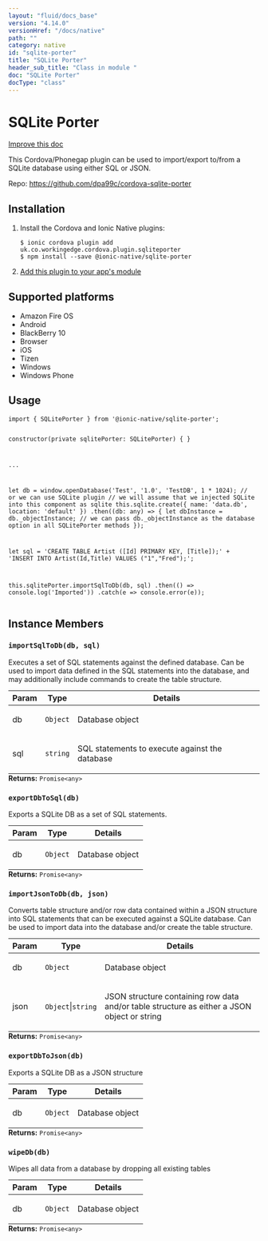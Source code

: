 ```yaml
---
layout: "fluid/docs_base"
version: "4.14.0"
versionHref: "/docs/native"
path: ""
category: native
id: "sqlite-porter"
title: "SQLite Porter"
header_sub_title: "Class in module "
doc: "SQLite Porter"
docType: "class"
---
```


<h1 class="api-title">SQLite Porter</h1>

<a class="improve-v2-docs" href="http://github.com/ionic-team/ionic-native/edit/master/src/@ionic-native/plugins/sqlite-porter/index.ts#L1">
  Improve this doc
</a>







<p>This Cordova/Phonegap plugin can be used to import/export to/from a SQLite database using either SQL or JSON.</p>


<p>Repo:
  <a href="https://github.com/dpa99c/cordova-sqlite-porter">
    https://github.com/dpa99c/cordova-sqlite-porter
  </a>
</p>


<h2><a class="anchor" name="installation" href="#installation"></a>Installation</h2>
<ol class="installation">
  <li>Install the Cordova and Ionic Native plugins:<br>
    <pre><code class="nohighlight">$ ionic cordova plugin add uk.co.workingedge.cordova.plugin.sqliteporter
$ npm install --save @ionic-native/sqlite-porter
</code></pre>
  </li>
  <li><a href="https://ionicframework.com/docs/native/#Add_Plugins_to_Your_App_Module">Add this plugin to your app's module</a></li>
</ol>



<h2><a class="anchor" name="platforms" href="#platforms"></a>Supported platforms</h2>
<ul>
  <li>Amazon Fire OS</li><li>Android</li><li>BlackBerry 10</li><li>Browser</li><li>iOS</li><li>Tizen</li><li>Windows</li><li>Windows Phone</li>
</ul>






<h2><a class="anchor" name="usage" href="#usage"></a>Usage</h2>
<pre><code class="lang-typescript">import { SQLitePorter } from &#39;@ionic-native/sqlite-porter&#39;;


constructor(private sqlitePorter: SQLitePorter) { }

...

let db = window.openDatabase(&#39;Test&#39;, &#39;1.0&#39;, &#39;TestDB&#39;, 1 * 1024);
// or we can use SQLite plugin
// we will assume that we injected SQLite into this component as sqlite
this.sqlite.create({
  name: &#39;data.db&#39;,
  location: &#39;default&#39;
})
  .then((db: any) =&gt; {
    let dbInstance = db._objectInstance;
    // we can pass db._objectInstance as the database option in all SQLitePorter methods
  });


let sql = &#39;CREATE TABLE Artist ([Id] PRIMARY KEY, [Title]);&#39; +
           &#39;INSERT INTO Artist(Id,Title) VALUES (&quot;1&quot;,&quot;Fred&quot;);&#39;;

this.sqlitePorter.importSqlToDb(db, sql)
  .then(() =&gt; console.log(&#39;Imported&#39;))
  .catch(e =&gt; console.error(e));
</code></pre>








<h2><a class="anchor" name="instance-members" href="#instance-members"></a>Instance Members</h2>
<h3><a class="anchor" name="importSqlToDb" href="#importSqlToDb"></a><code>importSqlToDb(db,&nbsp;sql)</code></h3>




Executes a set of SQL statements against the defined database. Can be used to import data defined in the SQL statements into the database, and may additionally include commands to create the table structure.
<table class="table param-table" style="margin:0;">
  <thead>
  <tr>
    <th>Param</th>
    <th>Type</th>
    <th>Details</th>
  </tr>
  </thead>
  <tbody>
  <tr>
    <td>
      db</td>
    <td>
      <code>Object</code>
    </td>
    <td>
      <p>Database object</p>
</td>
  </tr>
  
  <tr>
    <td>
      sql</td>
    <td>
      <code>string</code>
    </td>
    <td>
      <p>SQL statements to execute against the database</p>
</td>
  </tr>
  </tbody>
</table>

<div class="return-value" markdown="1">
  <i class="icon ion-arrow-return-left"></i>
  <b>Returns:</b> <code>Promise&lt;any&gt;</code> 
</div><h3><a class="anchor" name="exportDbToSql" href="#exportDbToSql"></a><code>exportDbToSql(db)</code></h3>




Exports a SQLite DB as a set of SQL statements.
<table class="table param-table" style="margin:0;">
  <thead>
  <tr>
    <th>Param</th>
    <th>Type</th>
    <th>Details</th>
  </tr>
  </thead>
  <tbody>
  <tr>
    <td>
      db</td>
    <td>
      <code>Object</code>
    </td>
    <td>
      <p>Database object</p>
</td>
  </tr>
  </tbody>
</table>

<div class="return-value" markdown="1">
  <i class="icon ion-arrow-return-left"></i>
  <b>Returns:</b> <code>Promise&lt;any&gt;</code> 
</div><h3><a class="anchor" name="importJsonToDb" href="#importJsonToDb"></a><code>importJsonToDb(db,&nbsp;json)</code></h3>




Converts table structure and/or row data contained within a JSON structure into SQL statements that can be executed against a SQLite database. Can be used to import data into the database and/or create the table structure.
<table class="table param-table" style="margin:0;">
  <thead>
  <tr>
    <th>Param</th>
    <th>Type</th>
    <th>Details</th>
  </tr>
  </thead>
  <tbody>
  <tr>
    <td>
      db</td>
    <td>
      <code>Object</code>
    </td>
    <td>
      <p>Database object</p>
</td>
  </tr>
  
  <tr>
    <td>
      json</td>
    <td>
      <code>Object</code>|<code>string</code>
    </td>
    <td>
      <p>JSON structure containing row data and/or table structure as either a JSON object or string</p>
</td>
  </tr>
  </tbody>
</table>

<div class="return-value" markdown="1">
  <i class="icon ion-arrow-return-left"></i>
  <b>Returns:</b> <code>Promise&lt;any&gt;</code> 
</div><h3><a class="anchor" name="exportDbToJson" href="#exportDbToJson"></a><code>exportDbToJson(db)</code></h3>




Exports a SQLite DB as a JSON structure
<table class="table param-table" style="margin:0;">
  <thead>
  <tr>
    <th>Param</th>
    <th>Type</th>
    <th>Details</th>
  </tr>
  </thead>
  <tbody>
  <tr>
    <td>
      db</td>
    <td>
      <code>Object</code>
    </td>
    <td>
      <p>Database object</p>
</td>
  </tr>
  </tbody>
</table>

<div class="return-value" markdown="1">
  <i class="icon ion-arrow-return-left"></i>
  <b>Returns:</b> <code>Promise&lt;any&gt;</code> 
</div><h3><a class="anchor" name="wipeDb" href="#wipeDb"></a><code>wipeDb(db)</code></h3>




Wipes all data from a database by dropping all existing tables
<table class="table param-table" style="margin:0;">
  <thead>
  <tr>
    <th>Param</th>
    <th>Type</th>
    <th>Details</th>
  </tr>
  </thead>
  <tbody>
  <tr>
    <td>
      db</td>
    <td>
      <code>Object</code>
    </td>
    <td>
      <p>Database object</p>
</td>
  </tr>
  </tbody>
</table>

<div class="return-value" markdown="1">
  <i class="icon ion-arrow-return-left"></i>
  <b>Returns:</b> <code>Promise&lt;any&gt;</code> 
</div>





